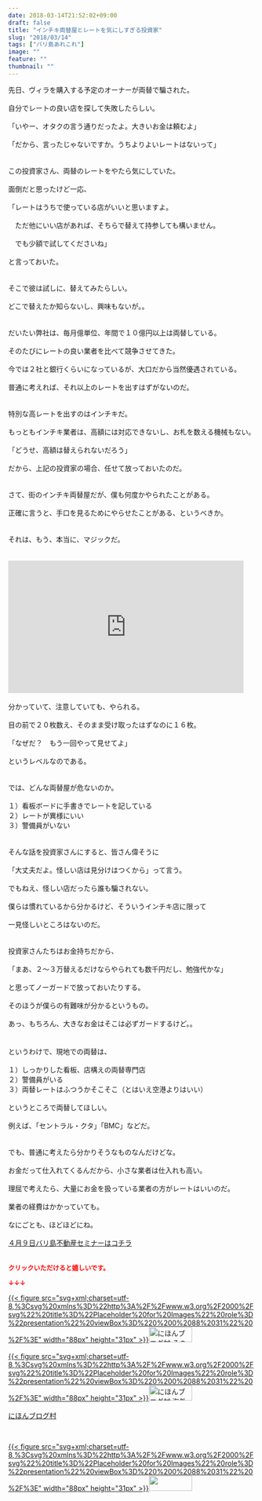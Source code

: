 ```yaml
---
date: 2018-03-14T21:52:02+09:00
draft: false
title: "インチキ両替屋とレートを気にしすぎる投資家"
slug: "2018/03/14"
tags: ["バリ島あれこれ"]
image: ""
feature: ""
thumbnail: ""
---
```

先日、ヴィラを購入する予定のオーナーが両替で騙された。<br/><br/>自分でレートの良い店を探して失敗したらしい。<br/><br/>「いやー、オタクの言う通りだったよ。大きいお金は頼むよ」<br/><br/>「だから、言ったじゃないですか。うちよりよいレートはないって」<br/><br/><br/>この投資家さん、両替のレートをやたら気にしていた。<br/><br/>面倒だと思ったけど一応、<br/><br/>「レートはうちで使っている店がいいと思いますよ。<br/><br/>　ただ他にいい店があれば、そちらで替えて持参しても構いません。<br/><br/>　でも少額で試してくださいね」<br/><br/>と言っておいた。<br/><br/><br/>そこで彼は試しに、替えてみたらしい。<br/><br/>どこで替えたか知らないし、興味もないが。。<br/><br/><br/>だいたい弊社は、毎月億単位、年間で１０億円以上は両替している。<br/><br/>そのたびにレートの良い業者を比べて競争させてきた。<br/><br/>今では２社と銀行くらいになっているが、大口だから当然優遇されている。<br/><br/>普通に考えれば、それ以上のレートを出すはずがないのだ。<br/><br/><br/>特別な高レートを出すのはインチキだ。<br/><br/>もっともインチキ業者は、高額には対応できないし、お札を数える機械もない。<br/><br/>「どうせ、高額は替えられないだろう」<br/><br/>だから、上記の投資家の場合、任せて放っておいたのだ。<br/><br/><br/>さて、街のインチキ両替屋だが、僕も何度かやられたことがある。<br/><br/>正確に言うと、手口を見るためにやらせたことがある、というべきか。<br/><br/><br/>それは、もう、本当に、マジックだ。<br/><br/><br/><iframe width="480" height="270" src="https://www.youtube.com/embed/6AKXqTL5YJE?enablejsapi=1&amp;origin=https%3A%2F%2Fameblo.jp" frameborder="0" allow="autoplay; encrypted-media" allowfullscreen="" data-amb-layout="fill-width" title="動画"></iframe><br/><br/>分かっていて、注意していても、やられる。<br/><br/>目の前で２０枚数え、そのまま受け取ったはずなのに１６枚。<br/><br/>「なぜだ？　もう一回やって見せてよ」<br/><br/>というレベルなのである。<br/><br/><br/>では、どんな両替屋が危ないのか。<br/><br/>１）看板ボードに手書きでレートを記している<br/>２）レートが異様にいい<br/>３）警備員がいない<br/><br/><br/>そんな話を投資家さんにすると、皆さん偉そうに<br/><br/>「大丈夫だよ。怪しい店は見分けはつくから」って言う。<br/><br/>でもねえ、怪しい店だったら誰も騙されない。<br/><br/>僕らは慣れているから分かるけど、そういうインチキ店に限って<br/><br/>一見怪しいところはないのだ。<br/><br/><br/>投資家さんたちはお金持ちだから、<br/><br/>「まあ、２～３万替えるだけならやられても数千円だし、勉強代かな」<br/><br/>と思ってノーガードで放っておいたりする。<br/><br/>そのほうが僕らの有難味が分かるというもの。<br/><br/>あっ、もちろん、大きなお金はそこは必ずガードするけど。。<br/>　<br/><br/>というわけで、現地での両替は、<br/><br/>１）しっかりした看板、店構えの両替専門店<br/>２）警備員がいる<br/>３）両替レートはふつうかそこそこ（とはいえ空港よりはいい）<br/><br/>というところで両替してほしい。<br/><br/>例えば、「セントラル・クタ」「BMC」などだ。<br/><br/><br/>でも、普通に考えたら分かりそうなものなんだけどな。<br/><br/>お金だって仕入れてくるんだから、小さな業者は仕入れも高い。<br/><br/>理屈で考えたら、大量にお金を扱っている業者の方がレートはいいのだ。<br/><br/>業者の経費はかかっていても。<br/><br/>なにごとも、ほどほどにね。<br/><br/><a href="iin.co.jp" target="_blank">４月９日バリ島不動産セミナーはコチラ</a><br/><br/><p><font color="#ff0000" size="2"><strong>クリックいただけると嬉しいです。</strong></font></p><p><font color="#ff0000" size="2"><strong>↓↓↓</strong></font></p><p><a href="ranking.html?p_cid=01260127" id="&amp;blogmura_banner" target="_blank">{{< figure src="svg+xml;charset=utf-8,%3Csvg%20xmlns%3D%22http%3A%2F%2Fwww.w3.org%2F2000%2Fsvg%22%20title%3D%22Placeholder%20for%20Images%22%20role%3D%22presentation%22%20viewBox%3D%220%200%2088%2031%22%20%2F%3E" width="88px" height="31px" >}}<noscript><img alt="にほんブログ村 その他生活ブログ 不動産投資へ" border="0" height="31" src="https://img-proxy.blog-video.jp/images?url=http%3A%2F%2Flife.blogmura.com%2Fhudousantoushi%2Fimg%2Fhudousantoushi88_31.gif" width="88"></noscript></a><br/><br/><a href="ranking.html?p_cid=01260127" target="_blank">{{< figure src="svg+xml;charset=utf-8,%3Csvg%20xmlns%3D%22http%3A%2F%2Fwww.w3.org%2F2000%2Fsvg%22%20title%3D%22Placeholder%20for%20Images%22%20role%3D%22presentation%22%20viewBox%3D%220%200%2088%2031%22%20%2F%3E" width="88px" height="31px" >}}<noscript><img alt="にほんブログ村 海外生活ブログ バリ島情報へ" border="0" height="31" src="https://img-proxy.blog-video.jp/images?url=http%3A%2F%2Foverseas.blogmura.com%2Fbali%2Fimg%2Fbali88_31.gif" width="88"></noscript></a><br/><br/><a href="ranking.html?p_cid=01260127" target="_blank">にほんブログ村</a></p><br/><p><a href="link.php?1804582" title="人気ブログランキングへ">{{< figure src="svg+xml;charset=utf-8,%3Csvg%20xmlns%3D%22http%3A%2F%2Fwww.w3.org%2F2000%2Fsvg%22%20title%3D%22Placeholder%20for%20Images%22%20role%3D%22presentation%22%20viewBox%3D%220%200%2088%2031%22%20%2F%3E" width="88px" height="31px" >}}<noscript><img border="0" height="31" src="https://blog.with2.net/img/banner/banner_22.gif" width="88"></noscript></a></p><br/><p> </p><br/>

